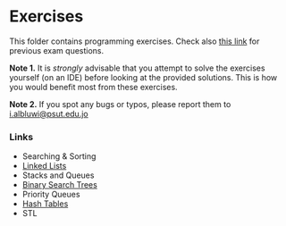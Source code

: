 # Exercises

This folder contains programming exercises. Check also [this link]() for previous exam questions.

**Note 1.** It is *strongly* advisable that you attempt to solve the exercises yourself (on an IDE) before looking at the provided solutions. This is how you would benefit most from these exercises.

**Note 2.** If you spot any bugs or typos, please report them to i.albluwi@psut.edu.jo

### Links

* Searching & Sorting
* [Linked Lists](list_exercises.md)
* Stacks and Queues
* [Binary Search Trees](bst_exercises.md)
* Priority Queues
* [Hash Tables](hashing_exercises.md)
* STL


